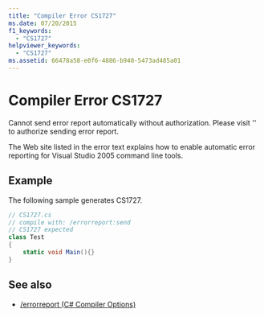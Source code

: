 ```yaml
---
title: "Compiler Error CS1727"
ms.date: 07/20/2015
f1_keywords:
  - "CS1727"
helpviewer_keywords:
  - "CS1727"
ms.assetid: 66478a58-e0f6-4886-b940-5473ad485a01
---
```

# Compiler Error CS1727

Cannot send error report automatically without authorization. Please visit '' to authorize sending error report.

The Web site listed in the error text explains how to enable automatic error reporting for Visual Studio 2005 command line tools.

## Example

The following sample generates CS1727.

```csharp
// CS1727.cs
// compile with: /errorreport:send
// CS1727 expected
class Test
{
    static void Main(){}
}
```

## See also

- [/errorreport (C# Compiler Options)](../language-reference/compiler-options/errorreport-compiler-option.md)
